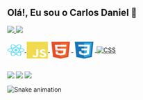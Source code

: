 ## Olá!, Eu sou o Carlos Daniel 👋

<div>
 <a href="https://github.com/carlosdancr">
 <img height="150em" src="https://github-readme-stats.vercel.app/api?username=carlosdancr&show_icons=true&theme=dracula&include_all_commits=true&count_private=true"/>
 <img height="150em" src="https://github-readme-stats.vercel.app/api/top-langs/?username=carlosdancr&layout=compact&langs_count=7&theme=dracula"/>
</div>
 
<div style="display: inline_block"><br>
 <img align="center" alt="React" height="30" width="40" src="https://raw.githubusercontent.com/devicons/devicon/master/icons/react/react-original.svg">
 <img align="center" alt="Js" height="40" width="50" src="https://raw.githubusercontent.com/devicons/devicon/master/icons/javascript/javascript-plain.svg">
 <img align="center" alt="HTML" height="40" width="50" src="https://raw.githubusercontent.com/devicons/devicon/master/icons/html5/html5-original.svg">
 <img align="center" alt="CSS" height="40" width="50" src="https://raw.githubusercontent.com/devicons/devicon/master/icons/css3/css3-original.svg">
 <img align="center" alt="CSS" height="40" width="50" src="https://cdn.jsdelivr.net/gh/devicons/devicon/icons/figma/figma-original.svg" />
</div>
 
##

<div> 
 <a href="https://instagram.com/carlosdancr" target="_blank"><img src="https://img.shields.io/badge/-Instagram-%23E4405F?style=for-the-badge&logo=instagram&logoColor=white" target="_blank"></a>
 <a href="https://t.me/carlosdancr" target="_blank"><img src="https://img.shields.io/badge/Telegram-2CA5E0?style=for-the-badge&logo=telegram&logoColor=white target="_blank"></a>
 <a href = "carlosdandeveloper@gmail.com"><img src="https://img.shields.io/badge/Gmail-D14836?style=for-the-badge&logo=gmail&logoColor=white" target="_blank"></a> 
</div>
  
![Snake animation](https://github.com/carlosdancr/carlosdancr/blob/output/github-contribution-grid-snake.svg)
  
 

